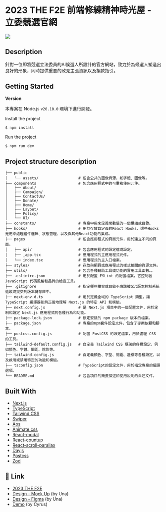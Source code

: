 # 2023 THE F2E 前端修練精神時光屋 - 立委競選官網

![](https://images.thef2e.com//works/217_2023-11-07T08:29:32.597Z.png)

## Description

針對一位即將競選立法委員的AI候選人所設計的官方網站，致力於為候選人塑造出良好的形象，同時提供重要的政見主張資訊以及捐款指引。

## Getting Started

**Version**

本專案在 Node.js `v20.10.0` 環境下進行開發。

Install the project

```bash
$ npm install
```

Run the project

```bash
$ npm run dev
```

## Project structure description

```shell
├── public
│   └── assets/                  # 包含公共的圖像資源，如字體、圖像等。
├── components                   # 包含應用程式中的可重複使用元件。
│   ├── About/                   
│   ├── Campaign/                
│   ├── ContactUs/               
│   ├── Donate/                  
│   ├── Home/                    
│   ├── Layout/                  
│   ├── Policy/                  
│   └── UI/                      
├── constants/                   # 專案中用來定義常數值的一個模組或目錄。
├── hooks/                       # 用於存放自定義的React Hooks，這些Hooks是用來處理組件邏輯、狀態管理、以及與其他React功能的集成。
├── pages                        # 包含應用程式的頁面元件，用於建立不同的頁面。
│   ├── api/                     # 包含應用程式的設定檔或設定。
│   ├── _app.tsx                 # 應用程式的主應用程式元件。
│   └── index.tsx                # 應用程式的主入口檔案。
├── styles/                      # 存放與網頁或應用程式的樣式相關的資源文件。
├── utils/                       # 包含各種輔助工具或功能的實用工具函數。。
├── .eslintrc.json               # 用於配置 ESLint 的配置檔案，它控制著 JavaScript 代碼風格和品質的檢查工具。
├── .gitignore                   # 指定哪些檔案或目錄不應該被Git版本控制系統追蹤或提交到版本儲存庫中。
├── next-env.d.ts                # 用於定義全域的 TypeScript 類型，讓 TypeScript 編譯器能夠正確地理解 Next.js 的特定 API 和模組。
├── next.config.js               # 是 Next.js 項目中的一個配置文件，用於定制和設定 Next.js 應用程式的各種行為和功能。
├── package-lock.json            # 鎖定安裝的 npm package 版本的檔案。
├── package.json                 # 專案的npm套件設定文件，包含了專案依賴和腳本。
├── postcss.config.js            # 配置 PostCSS 的設定檔案，用於處理 CSS 的工具。
├── tailwind-default.config.js   # 自定義 Tailwind CSS 框架的各種設定，例如顏色、字體、間距、陰影等。
├── tailwind.config.js           # 自定義顏色、字型、間距、邊框等各種設定，以及啟用或禁用特定的功能和模組。
├── tsconfig.json                # TypeScript的設定文件，用於指定專案的編譯選項。
└── README.md                    # 包含項目的簡要描述和使用說明的自述文件。
```

## Built With

- [Next.js](https://nextjs.org/)
- [TypeScript](https://www.typescriptlang.org/)
- [Tailwind CSS](https://tailwindcss.com/)
- [Swiper](https://swiperjs.com/)
- [Aos](https://michalsnik.github.io/aos/)
- [Animate.css](https://animate.style/)
- [React-modal](https://www.npmjs.com/package/react-modal)
- [React-countup]()
- [React-scroll-parallax]()
- [Dayjs](https://day.js.org/)
- [Postcss]()
- [Zod]()

## 🔗 Link

- [2023 THE F2E](https://2023.thef2e.com/)
- [Design - Mock Up](<https://www.figma.com/proto/GDvhrmKAtFgcHe5aVjBci0/2023TheF2E-%E7%AC%AC%E4%B8%80%E9%9A%8E%E6%AE%B5-%E7%AB%8B%E5%A7%94%E7%AB%B6%E9%81%B8%E5%AE%98%E7%B6%B2(UNA)?page-id=80%3A569&type=design&node-id=80-570&viewport=521%2C203%2C0.25&t=V9f9YjM3wHfkRUeV-1&scaling=scale-down>) (by Una)
- [Design - Figma](<https://www.figma.com/file/GDvhrmKAtFgcHe5aVjBci0/2023TheF2E-%E7%AC%AC%E4%B8%80%E9%9A%8E%E6%AE%B5-%E7%AB%8B%E5%A7%94%E7%AB%B6%E9%81%B8%E5%AE%98%E7%B6%B2(UNA)?type=design&node-id=0-1&mode=design>) (by Una)
- [Demo](https://legislative-election-cyruslung.vercel.app/) (by Cyrus)